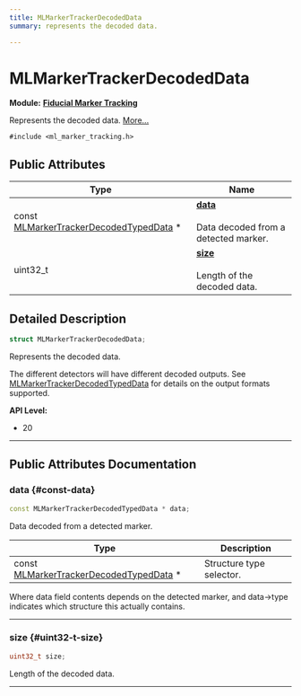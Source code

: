 ```yaml
---
title: MLMarkerTrackerDecodedData
summary: represents the decoded data. 

---
```


# MLMarkerTrackerDecodedData

**Module:** **[Fiducial Marker Tracking](/versioned_docs/version-22-Feb-2023/api-ref/api/Modules/group___marker_tracking/group___marker_tracking.md)**



Represents the decoded data.  [More...](#detailed-description)


`#include <ml_marker_tracking.h>`

## Public Attributes

| Type           | Name           |
| -------------- | -------------- |
| const [MLMarkerTrackerDecodedTypedData](/versioned_docs/version-22-Feb-2023/api-ref/api/Modules/group___marker_tracking/struct_m_l_marker_tracker_decoded_typed_data.md) * | **[data](/versioned_docs/version-22-Feb-2023/api-ref/api/Modules/group___marker_tracking/struct_m_l_marker_tracker_decoded_data.md#const-data)** <br></br>Data decoded from a detected marker.  |
| uint32_t | **[size](/versioned_docs/version-22-Feb-2023/api-ref/api/Modules/group___marker_tracking/struct_m_l_marker_tracker_decoded_data.md#uint32-t-size)** <br></br>Length of the decoded data.  |

## Detailed Description

```cpp
struct MLMarkerTrackerDecodedData;
```

Represents the decoded data. 

The different detectors will have different decoded outputs. See [MLMarkerTrackerDecodedTypedData](/versioned_docs/version-22-Feb-2023/api-ref/api/Modules/group___marker_tracking/struct_m_l_marker_tracker_decoded_typed_data.md) for details on the output formats supported.




**API Level:**
  * 20 




-----------
## Public Attributes Documentation

### data {#const-data}

```cpp
const MLMarkerTrackerDecodedTypedData * data;
```

Data decoded from a detected marker. 


| Type | Description |
|--|--|
| const [MLMarkerTrackerDecodedTypedData](/versioned_docs/version-22-Feb-2023/api-ref/api/Modules/group___marker_tracking/struct_m_l_marker_tracker_decoded_typed_data.md) * | Structure type selector.  |


Where data field contents depends on the detected marker, and data->type indicates which structure this actually contains. 





-----------

### size {#uint32-t-size}

```cpp
uint32_t size;
```

Length of the decoded data. 





-----------


